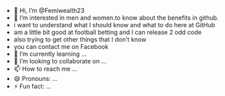 - 👋 Hi, I’m @Femiwealth23
- 👀 I’m interested in men and women.to know about the benefits in github.
- i want to understand what I should know and what to do here at GitHub
- am a little bit good at football betting and I can release 2 odd code
- also trying to get other things that I don't know
- you can contact me on Facebook
- 🌱 I’m currently learning ...
- 💞️ I’m looking to collaborate on ...
- 📫 How to reach me ...
- 😄 Pronouns: ...
- ⚡ Fun fact: ...

<!---
Femiwealth23/Femiwealth23 is a ✨ special ✨ repository because its `README.md` (this file) appears on your GitHub profile.
You can click the Preview link to take a look at your changes.
--->
